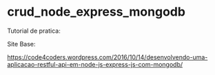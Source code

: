 # crud_node_express_mongodb

Tutorial de pratica:

Site Base:

https://code4coders.wordpress.com/2016/10/14/desenvolvendo-uma-aplicacao-restful-api-em-node-js-express-js-com-mongodb/

